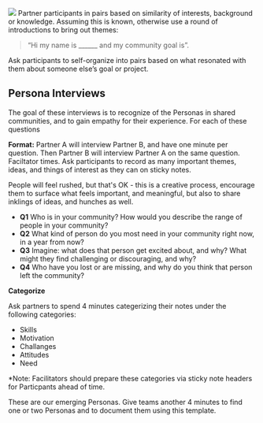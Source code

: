 ![](https://c2.staticflickr.com/4/3893/14708038406_7dfc461b46.jpg)
Partner participants in pairs based on similarity of interests, background or knowledge.   Assuming this is known, otherwise use a round of introductions to bring out themes: 

 >“Hi my name is ______ and my community goal is”. 
 
Ask participants to self-organize into pairs based on what resonated with them about someone else’s goal or project. 

## Persona Interviews

The goal of these interviews is to recognize  of the Personas in shared communities, and to gain empathy for their experience.  For each of these questions 

**Format:** Partner A will interview Partner B, and have one minute per question. Then Partner B will interview Partner A on the same question. Faciltator times. Ask participants to record as many important themes, ideas, and things of interest as they can on sticky notes.

People will feel rushed, but that's OK - this is a creative process, encourage them to surface what feels important, and meaningful, but also to share inklings of ideas, and hunches as well.

* **Q1** Who is in your community? How would you describe the range of people in your community?
* **Q2** What kind of person do you most need in your community right now, in a year from now?
* **Q3** Imagine: what does that person get excited about, and why? What might they find challenging or discouraging, and why?
* **Q4** Who have you lost or are missing, and why do you think that person left the community?

**Categorize**

Ask partners to spend 4 minutes categerizing their notes under the following categories:

* Skills
* Motivation
* Challanges
* Attitudes
* Need

*Note: Facilitators should prepare these categories via sticky note headers for Particpants ahead of time.

These are our emerging Personas.  Give teams another 4 minutes to find one or two Personas and to document them using this template.





